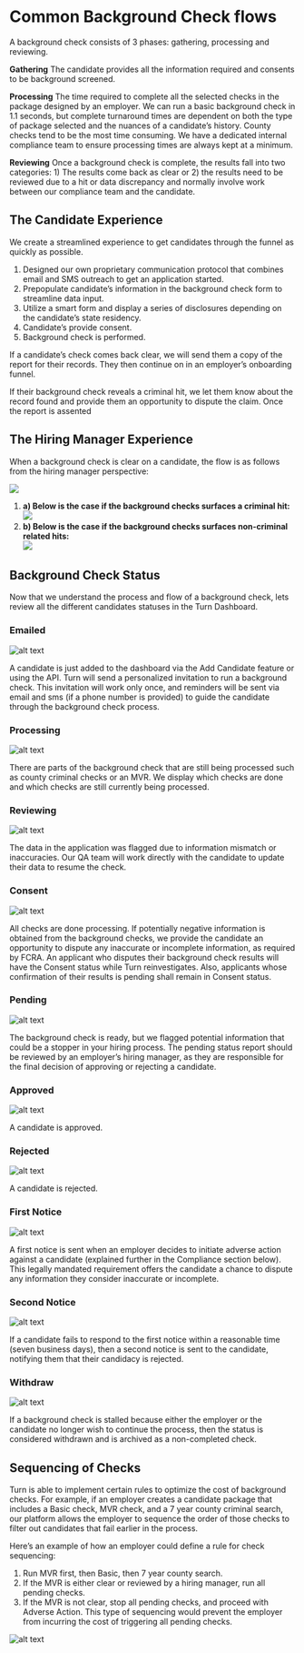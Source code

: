 #  Common Background Check flows
A background check consists of 3 phases: gathering, processing and reviewing.

**Gathering** The candidate provides all the information required and consents to be background screened.

**Processing** The time required to complete all the selected checks in the package designed by an employer. We can run a basic background check in 1.1 seconds, but complete turnaround times are dependent on both the type of package selected and the nuances of a candidate’s history. County checks tend to be the most time consuming. We have a dedicated internal compliance team to ensure processing times are always kept at a minimum.

**Reviewing** Once a background check is complete, the results fall into two categories: 1) The results come back as clear or 2) the results need to be reviewed due to a hit or data discrepancy and normally involve work between our compliance team and the candidate.

## The Candidate Experience
We create a streamlined experience to get candidates through the funnel as quickly as possible.

1.  Designed our own proprietary communication protocol that combines email and SMS outreach to get an application started.
2.  Prepopulate candidate’s information in the background check form to streamline data input.
3.  Utilize a smart form and display a series of disclosures depending on the candidate’s state residency.
4.  Candidate’s provide consent.
5.  Background check is performed.

If a candidate’s check comes back clear, we will send them a copy of the report for their records. They then continue on in an employer’s onboarding funnel.

If their background check reveals a criminal hit, we let them know about the record found and provide them an opportunity to dispute the claim. Once the report is assented

## The Hiring Manager Experience
When a background check is clear on a candidate, the flow is as follows from the hiring manager perspective:

![](https://cdn.buttercms.com/59A1ttCxTrK2NYv6vBoW)

1.  **a) Below is the case if the background checks surfaces a criminal hit:**  
    ![](https://cdn.buttercms.com/CNdhe1FTRTaf5O1zolde)
2.  **b) Below is the case if the background checks surfaces non-criminal related hits:**  
    ![](https://cdn.buttercms.com/aF2L0JXTAueJFwqZmaFF)

## Background Check Status
Now that we understand the process and flow of a background check, lets review all the different candidates statuses in the Turn Dashboard.

### Emailed
![alt text](https://www.turning.io/static/status/emailed.jpg)

A candidate is just added to the dashboard via the Add Candidate feature or using the API. Turn will send a personalized invitation to run a background check. This invitation will work only once, and reminders will be sent via email and sms (if a phone number is provided) to guide the candidate through the background check process.

### Processing
![alt text](https://www.turning.io/static/status/processing.jpg)

There are parts of the background check that are still being processed such as county criminal checks or an MVR. We display which checks are done and which checks are still currently being processed.

### Reviewing
![alt text](https://www.turning.io/static/status/reviewing.jpg)

The data in the application was flagged due to information mismatch or inaccuracies. Our QA team will work directly with the candidate to update their data to resume the check.

### Consent
![alt text](https://www.turning.io/static/status/consent.jpg)

All checks are done processing. If potentially negative information is obtained from the background checks, we provide the candidate an opportunity to dispute any inaccurate or incomplete information, as required by FCRA. An applicant who disputes their background check results will have the Consent status while Turn reinvestigates. Also, applicants whose confirmation of their results is pending shall remain in Consent status.

### Pending
![alt text](https://www.turning.io/static/status/pending.jpg)

The background check is ready, but we flagged potential information that could be a stopper in your hiring process. The pending status report should be reviewed by an employer’s hiring manager, as they are responsible for the final decision of approving or rejecting a candidate.

### Approved
![alt text](https://www.turning.io/static/status/approved.jpg)

A candidate is approved.


### Rejected
![alt text](https://www.turning.io/static/status/rejected.jpg)

A candidate is rejected.

### First Notice
![alt text](https://www.turning.io/static/status/first-notice.jpg)

A first notice is sent when an employer decides to initiate adverse action against a candidate (explained further in the Compliance section below). This legally mandated requirement offers the candidate a chance to dispute any information they consider inaccurate or incomplete.

### Second Notice
![alt text](https://www.turning.io/static/status/second-notice.jpg)

If a candidate fails to respond to the first notice within a reasonable time (seven business days), then a second notice is sent to the candidate, notifying them that their candidacy is rejected.

### Withdraw
![alt text](https://www.turning.io/static/status/withdrawn.jpg)

If a background check is stalled because either the employer or the candidate no longer wish to continue the process, then the status is considered withdrawn and is archived as a non-completed check.




## Sequencing of Checks
Turn is able to implement certain rules to optimize the cost of background checks. For example, if an employer creates a candidate package that includes a Basic check, MVR check, and a 7 year county criminal search, our platform allows the employer to sequence the order of those checks to filter out candidates that fail earlier in the process.

Here’s an example of how an employer could define a rule for check sequencing:

1.  Run MVR first, then Basic, then 7 year county search.
2.  If the MVR is either clear or reviewed by a hiring manager, run all pending checks.
3.  If the MVR is not clear, stop all pending checks, and proceed with Adverse Action. This type of sequencing would prevent the employer from incurring the cost of triggering all pending checks.

![alt text](https://www.turning.io/static/status/sequencing-checks-1.png)




















